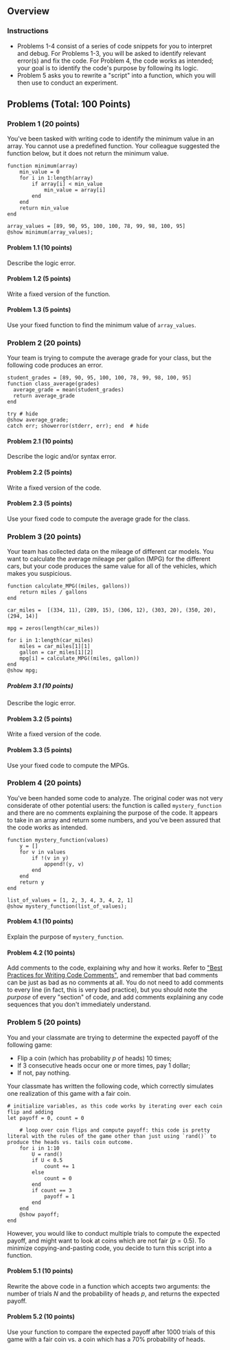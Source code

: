<!--This file was generated, do not modify it.-->
## Overview

### Instructions

- Problems 1-4 consist of a series of code snippets for you to interpret and debug. For Problems 1-3, you will be asked to identify relevant error(s) and fix the code. For Problem 4, the code works as intended; your goal is to identify the code's purpose by following its logic.
- Problem 5 asks you to rewrite a "script" into a function, which you will then use to conduct an experiment.

## Problems (Total: 100 Points)

### Problem 1 (20 points)

You've been tasked with writing code to identify the minimum value in an array. You cannot use a predefined function. Your colleague suggested the function below, but it does not return the minimum value.

````julia:ex1
function minimum(array)
    min_value = 0
    for i in 1:length(array)
        if array[i] < min_value
            min_value = array[i]
        end
    end
    return min_value
end

array_values = [89, 90, 95, 100, 100, 78, 99, 98, 100, 95]
@show minimum(array_values);
````

#### Problem 1.1 (10 points)

Describe the logic error.

#### Problem 1.2 (5 points)

Write a fixed version of the function.

#### Problem 1.3 (5 points)

Use your fixed function to find the minimum value of `array_values`.

### Problem 2 (20 points)

Your team is trying to compute the average grade for your class, but the following code produces an error.

````julia:ex2
student_grades = [89, 90, 95, 100, 100, 78, 99, 98, 100, 95]
function class_average(grades)
  average_grade = mean(student_grades)
  return average_grade
end

try # hide
@show average_grade;
catch err; showerror(stderr, err); end  # hide
````

#### Problem 2.1 (10 points)

Describe the logic and/or syntax error.

#### Problem 2.2 (5 points)

Write a fixed version of the code.

#### Problem 2.3 (5 points)

Use your fixed code to compute the average grade for the class.

### Problem 3 (20 points)

Your team has collected data on the mileage of different car models. You want to calculate the average mileage per gallon (MPG) for the different cars, but your code produces the same value for all of the vehicles, which makes you suspicious.

````julia:ex3
function calculate_MPG((miles, gallons))
    return miles / gallons
end

car_miles =  [(334, 11), (289, 15), (306, 12), (303, 20), (350, 20), (294, 14)]

mpg = zeros(length(car_miles))

for i in 1:length(car_miles)
    miles = car_miles[1][1]
    gallon = car_miles[1][2]
    mpg[i] = calculate_MPG((miles, gallon))
end
@show mpg;
````

##### Problem 3.1 (10 points)

Describe the logic error.

#### Problem 3.2 (5 points)

Write a fixed version of the code.

#### Problem 3.3 (5 points)

Use your fixed code to compute the MPGs.

### Problem 4 (20 points)

You've been handed some code to analyze. The original coder was not very considerate of other potential users: the function is called `mystery_function` and there are no comments explaining the purpose of the code. It appears to take in an array and return some numbers, and you've been assured that the code works as intended.

````julia:ex4
function mystery_function(values)
    y = []
    for v in values
        if !(v in y)
            append!(y, v)
        end
    end
    return y
end

list_of_values = [1, 2, 3, 4, 3, 4, 2, 1]
@show mystery_function(list_of_values);
````

#### Problem 4.1 (10 points)

Explain the purpose of `mystery_function`.

#### Problem 4.2 (10 points)

Add comments to the code, explaining why and how it works. Refer to ["Best Practices for Writing Code Comments"](https://stackoverflow.blog/2021/12/23/best-practices-for-writing-code-comments/), and remember that bad comments can be just as bad as no comments at all. You do not need to add comments to every line (in fact, this is very bad practice), but you should note the *purpose* of every "section" of code, and add comments explaining any code sequences that you don't immediately understand.

### Problem 5 (20 points)

You and your classmate are trying to determine the expected payoff of the following game:
- Flip a coin (which has probability $p$ of heads) 10 times;
- If 3 consecutive heads occur one or more times, pay 1 dollar;
- If not, pay nothing.

Your classmate has written the following code, which correctly simulates one realization of this game with a fair coin.

````julia:ex5
# initialize variables, as this code works by iterating over each coin flip and adding
let payoff = 0, count = 0

    # loop over coin flips and compute payoff: this code is pretty literal with the rules of the game other than just using `rand()` to produce the heads vs. tails coin outcome.
    for i in 1:10
        U = rand()
        if U < 0.5
            count += 1
        else
            count = 0
        end
        if count == 3
            payoff = 1
        end
    end
    @show payoff;
end
````

However, you would like to conduct multiple trials to compute the expected payoff, and might want to look at coins which are not fair ($p = 0.5$). To minimize copying-and-pasting code, you decide to turn this script into a function.

#### Problem 5.1 (10 points)

Rewrite the above code in a function which accepts two arguments: the number of trials $N$ and the probability of heads $p$, and returns the expected payoff.

#### Problem 5.2 (10 points)

Use your function to compare the expected payoff after 1000 trials of this game with a fair coin vs. a coin which has a 70% probability of heads.

